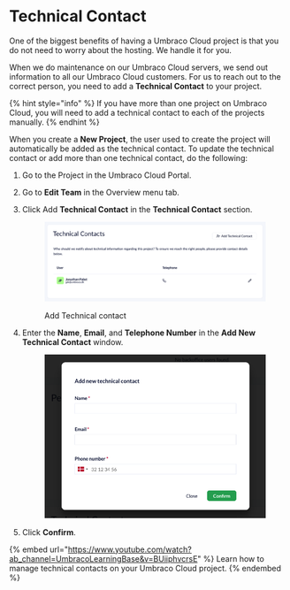 # Technical Contact

One of the biggest benefits of having a Umbraco Cloud project is that you do not need to worry about the hosting. We handle it for you.

When we do maintenance on our Umbraco Cloud servers, we send out information to all our Umbraco Cloud customers. For us to reach out to the correct person, you need to add a **Technical Contact** to your project.

{% hint style="info" %}
If you have more than one project on Umbraco Cloud, you will need to add a technical contact to each of the projects manually.
{% endhint %}

When you create a **New Project**, the user used to create the project will automatically be added as the technical contact. To update the technical contact or add more than one technical contact, do the following:

1. Go to the Project in the Umbraco Cloud Portal.
2. Go to **Edit Team** in the Overview menu tab.
3.  Click Add **Technical Contact** in the **Technical Contact** section.

    <figure><img src="../../../.gitbook/assets/image (31).png" alt=""><figcaption><p>Add Technical contact</p></figcaption></figure>
4.  Enter the **Name**, **Email**, and **Telephone Number** in the **Add New Technical Contact** window.

    <figure><img src="../../../.gitbook/assets/image (32).png" alt=""><figcaption></figcaption></figure>
5. Click **Confirm**.

{% embed url="https://www.youtube.com/watch?ab_channel=UmbracoLearningBase&v=BUiiphvcrsE" %}
Learn how to manage technical contacts on your Umbraco Cloud project.
{% endembed %}
